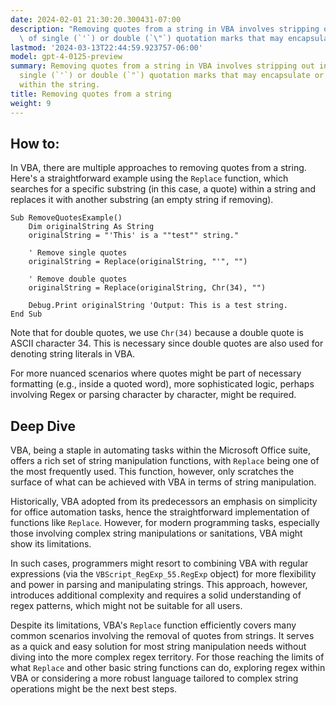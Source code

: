 ```yaml
---
date: 2024-02-01 21:30:20.300431-07:00
description: "Removing quotes from a string in VBA involves stripping out instances\
  \ of single (`'`) or double (`\"`) quotation marks that may encapsulate or be embedded\u2026"
lastmod: '2024-03-13T22:44:59.923757-06:00'
model: gpt-4-0125-preview
summary: Removing quotes from a string in VBA involves stripping out instances of
  single (`'`) or double (`"`) quotation marks that may encapsulate or be embedded
  within the string.
title: Removing quotes from a string
weight: 9
---
```


## How to:
In VBA, there are multiple approaches to removing quotes from a string. Here's a straightforward example using the `Replace` function, which searches for a specific substring (in this case, a quote) within a string and replaces it with another substring (an empty string if removing).

```basic
Sub RemoveQuotesExample()
    Dim originalString As String
    originalString = "'This' is a ""test"" string."
    
    ' Remove single quotes
    originalString = Replace(originalString, "'", "")
    
    ' Remove double quotes
    originalString = Replace(originalString, Chr(34), "")
    
    Debug.Print originalString 'Output: This is a test string.
End Sub
```

Note that for double quotes, we use `Chr(34)` because a double quote is ASCII character 34. This is necessary since double quotes are also used for denoting string literals in VBA.

For more nuanced scenarios where quotes might be part of necessary formatting (e.g., inside a quoted word), more sophisticated logic, perhaps involving Regex or parsing character by character, might be required.

## Deep Dive
VBA, being a staple in automating tasks within the Microsoft Office suite, offers a rich set of string manipulation functions, with `Replace` being one of the most frequently used. This function, however, only scratches the surface of what can be achieved with VBA in terms of string manipulation. 

Historically, VBA adopted from its predecessors an emphasis on simplicity for office automation tasks, hence the straightforward implementation of functions like `Replace`. However, for modern programming tasks, especially those involving complex string manipulations or sanitations, VBA might show its limitations.

In such cases, programmers might resort to combining VBA with regular expressions (via the `VBScript_RegExp_55.RegExp` object) for more flexibility and power in parsing and manipulating strings. This approach, however, introduces additional complexity and requires a solid understanding of regex patterns, which might not be suitable for all users.

Despite its limitations, VBA's `Replace` function efficiently covers many common scenarios involving the removal of quotes from strings. It serves as a quick and easy solution for most string manipulation needs without diving into the more complex regex territory. For those reaching the limits of what `Replace` and other basic string functions can do, exploring regex within VBA or considering a more robust language tailored to complex string operations might be the next best steps.
